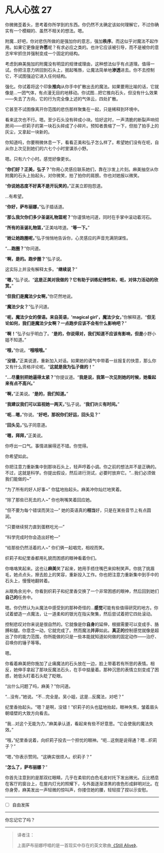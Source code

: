 # 凡人心弦 27

你微微歪着头，思考着你所学到的东西。你仍然不太确定该如何理解它，不过你确实有一个模糊的、虽然不相关的想法。嗯。

附魔...好吧，你对悲伤所做的是强加你的意志，强加**秩序**。而这似乎对魔法不起作用。如果它更像是**许愿**呢？有求必应之类的。也许它应该被引导，而不是被你的意志牢牢抓住并强制变成一个固定的结构。

考虑到麻美施加的附魔没有明显的规律或理由，这种想法似乎有点道理。值得一试。你把注意力转回到石头上，抿起嘴唇，让魔法简单地**渗透**进去。你不去控制它，不试图强迫它进入任何结构。

强化。你试着将这个印象**推向**从你手中扩散出去的魔法。如果要用比喻的话，它就像是...一团气体，有点漫无目的地移动。你试图...把它推向石头，但没有什么效果——失去了方向，它的行为完全像上述的气体云，四处扩散。

它甚至不试图像离开你范围的悲伤那样聚集在一起，只是稀释到环境中。

看来这次也不行。嗯。至少石头没有碎成小块。恰好这时，一声清脆的断裂声响彻房间——织莉子的第一块石头碎成了小碎片。预知者畏缩了一下，但拍了拍手上的灰尘，又拿起一块新的。

你知道吗，你要稍微休息一下，看看正美和弘子怎么样了。希望她们没有在呃，自从你上次见到她们的六七个小时里谋杀小野。

嗯。只有六个小时。感觉好像更长。

“**你们好？正美，弘子？**”你用心灵感应联系她们，靠在沙发上片刻。麻美抽空从你附魔的石头上抬起头，对你微笑，拍了拍你的肩膀。你也对她报以微笑。

“**你说她态度不好真不是开玩笑的，**”正美立即抱怨道。

...有希望。

“**你好，萨布丽娜，**”弘子插话道。

“**那么我欠你们多少圣诞礼物篮呢？**”你谨慎地问道，同时在手掌中滚动着河石。

“**所有的圣诞礼物篮，**”正美咕哝道。“**等一下。**”

“**她让她跑圈呢，**”弘子悄悄地告诉你，心灵感应的声音充满阴谋性。

“**...跑圈？**”你问道。

“**啊，是的。跑步圈？**”弘子说。

这实际上并没有解释太多。“**继续说？**”

“**嗯，**”弘子说。“**这是正美对我做的？它有助于训练纪律性和，呃，对体力活动的欣赏。**”

“**但我们是魔法少女啊，**”你茫然地说。

“**魔法少女？**”弘子问道。

“**呃，魔法少女的俚语。来自英语，'magical girl'，魔法少女，**”你解释道。“**但无论如何，我们是魔法少女啊？一点跑步应该不会有什么影响吧？**”

“**啊！**”弘子似乎明白了。“**是的，你说得对，我们知道不应该有影响，但是**小野小姐不知道。”

“**哦，**”你说。“**哦哦哦。**”

“**没错，**”正美说道，重新加入对话。如果她的语气中带着一丝报复的快意，那么你又有什么资格评论呢。“**这就是我为弘子做的！**”

“**...尽量别把她逼得太紧？**”你提议道。“**我是说，我第一次见到她的时候，她看起来有点不高兴。**”

“**啊，**”正美说。“**是的，我们知道。**”

“**我建议我们可以监视她一两天，**”弘子说。“**我们**确实**有时间。**”

“**呃...嗯，**”你说。“**好吧，那祝你们好运，回头见？**”

“**回头见，**”弘子同意道。

“**嗯，拜拜，**”正美说。

你呼出一口气。事情进展得还不错。你觉得。

你希望如此。

你把注意力重新集中到那块石头上，轻声哼着小调。你之前的想法并不是正确的。不过，这就是科学。你提出假设，然后进行测试，必要时放弃它。“...我们必须做我们能做的~”

“为了所有的好人好事~” 你猛地抬起头。麻美冲你灿烂地笑着。

“除了那些已死去的人~” 你也咧嘴笑着回应她。

“但不要为每个错误而哭泣—” 她的英语真的**相当**好，只是在某些音节上有点圆润。

“只要继续努力直到蛋糕吃光—”

“科学完成时你会造出好枪—”

“给那些仍然活着的人~” 你们俩一起唱完，相视而笑。

织莉子和纪里香都用礼貌而困惑的眼神看着你们。

你咯咯笑起来。这也让**麻美**笑了起来，她用手捂住嘴巴来抑制笑声。你挑了挑眉毛，她点点头，擦去脸上的笑容，重新投入工作。你也把注意力重新集中到手中的石头上，慢慢地翻转着。

从眼角余光中，你看到织莉子和纪里香交换了一个非常困惑的眼神，然后回到她们**自己的**任务中。

嗯。你仍然认为从魔法中感受到的那种奇怪的...**感觉**可能有些值得研究的地方。你试着塑造一点魔法，让一道柔和的银光在指尖聚集，然后尝试着把它四处滚动。

控制悲叹对你来说是很自然的。它就像是你**自身**的延伸，根据需要可以变成手、胳膊和腿。你意念一动，它就完成了。然而魔法**并非**如此。**真正的**控制感觉就像是超出了你的能力范围，你所能做的只是一些本能就知道如何做的固定动作——治疗、召唤你的锤子等等。

嗯。

你看着麻美把你施加了止痛魔法的石头放在一边，脸上带着若有所思的表情。相反，她伸手拿起了那块反魔法石头，在手中掂量着。那种沉思的表情立刻变成了困惑，她低头盯着石头眨了眨眼。

“出什么问题了吗，麻美？”你问道。

“...没有，”她说。“不...完全是。吴小姐，这是...反魔法，对吧？”

纪里香抬起头。“嗯？是啊，没错！”织莉子的头也猛地抬起，眼神失焦，皱着眉头朝墙壁的大致方向看去。

“我...对这个无能为力，”麻美承认道，看起来有些不好意思。“它会使我的魔法失效。”

“哦，”纪里香说着，向织莉子投去一个担忧的眼神。“呃...这倒是说得通？嗯...织莉子？”

“嗯，”你表示赞同。“这确实很烦人。织莉子？”

“**怎么了，萨布丽娜？**”

你首先注意到的是那双红眼睛，几乎在柔软的白色毛皮衬托下发出微光。丘比栖息在客厅的窗台上，在屋内灯光的照耀下，与外面逐渐漆黑的夜色形成鲜明对比。在你身旁，麻美发出一声轻微的惊叫声，你搂住她的腰，轻轻捏了捏以示安慰。

---

- [ ] 自由发挥

---

你忘记它了吗？

---

> 译者注：
>
> 上面萨布丽娜哼唱的是一首现实中存在的英文歌曲[《Still Alive》](https://en.wikipedia.org/wiki/Still_Alive)。

